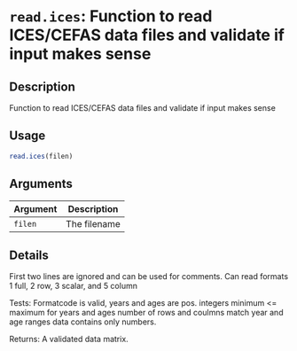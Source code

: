 # `read.ices`: Function to read ICES/CEFAS data files and validate if input makes sense

## Description


 Function to read ICES/CEFAS data files and validate if input makes sense


## Usage

```r
read.ices(filen)
```


## Arguments

Argument      |Description
------------- |----------------
```filen```     |     The filename

## Details


 First two lines are ignored and can be used for comments.
 Can read formats 1 full, 2 row, 3 scalar, and 5 column
 
 Tests:
 Formatcode is valid, years and ages are pos. integers
 minimum <= maximum for years and ages
 number of rows and coulmns match year and age ranges
 data contains only numbers.
 
 Returns: A validated data matrix.


